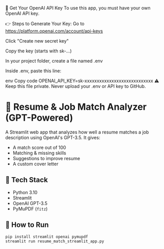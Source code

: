 🔑 Get Your OpenAI API Key
To use this app, you must have your own OpenAI API key.

👉 Steps to Generate Your Key:
Go to https://platform.openai.com/account/api-keys

Click "Create new secret key"

Copy the key (starts with sk-...)

In your project folder, create a file named .env

Inside .env, paste this line:

env
Copy code
OPENAI_API_KEY=sk-xxxxxxxxxxxxxxxxxxxxxxxxxxxx
⚠️ Keep this file private. Never upload your .env or API key to GitHub.



# 📄 Resume & Job Match Analyzer (GPT-Powered)

A Streamlit web app that analyzes how well a resume matches a job description using OpenAI's GPT-3.5. It gives:
- A match score out of 100
- Matching & missing skills
- Suggestions to improve resume
- A custom cover letter

## 🔧 Tech Stack
- Python 3.10
- Streamlit
- OpenAI GPT-3.5
- PyMuPDF (`fitz`)

## 🚀 How to Run

```bash
pip install streamlit openai pymupdf
streamlit run resume_match_streamlit_app.py
